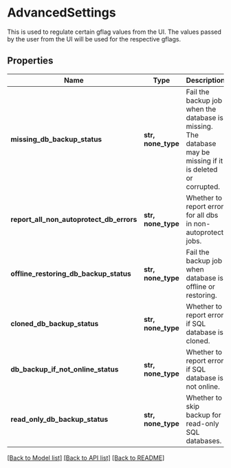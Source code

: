 # AdvancedSettings

This is used to regulate certain gflag values from the UI. The values passed by the user from the UI will be used for the respective gflags.

## Properties
Name | Type | Description | Notes
------------ | ------------- | ------------- | -------------
**missing_db_backup_status** | **str, none_type** | Fail the backup job when the database is missing. The database may be missing if it is deleted or corrupted. | [optional] 
**report_all_non_autoprotect_db_errors** | **str, none_type** | Whether to report error for all dbs in non-autoprotect jobs. | [optional] 
**offline_restoring_db_backup_status** | **str, none_type** | Fail the backup job when database is offline or restoring. | [optional] 
**cloned_db_backup_status** | **str, none_type** | Whether to report error if SQL database is cloned. | [optional] 
**db_backup_if_not_online_status** | **str, none_type** | Whether to report error if SQL database is not online. | [optional] 
**read_only_db_backup_status** | **str, none_type** | Whether to skip backup for read-only SQL databases. | [optional] 

[[Back to Model list]](../README.md#documentation-for-models) [[Back to API list]](../README.md#documentation-for-api-endpoints) [[Back to README]](../README.md)


